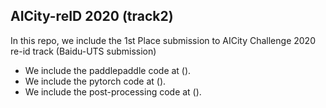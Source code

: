 ## AICity-reID 2020 (track2)

In this repo, we include the 1st Place submission to AICity Challenge 2020 re-id track (Baidu-UTS submission)

- We include the paddlepaddle code at ().
- We include the pytorch code at ().
- We include the post-processing code at ().
